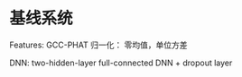 #
# 基线系统
  Features: GCC-PHAT
    归一化： 零均值，单位方差

  DNN: two-hidden-layer full-connected DNN + dropout layer
